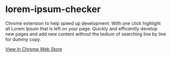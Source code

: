 # lorem-ipsum-checker

Chrome extension to help speed up development. With one click highlight all Lorem Ipsum that is left on your page. Quickly and efficiently develop new pages and add new content without the tedium of searching line by line for dummy copy.

[View In Chrome Web Store](https://chrome.google.com/webstore/detail/lorem-ipsum-checker/loinlganigcgmdbjdhcnffcncjjmjkdh?hl=en&authuser=0)
